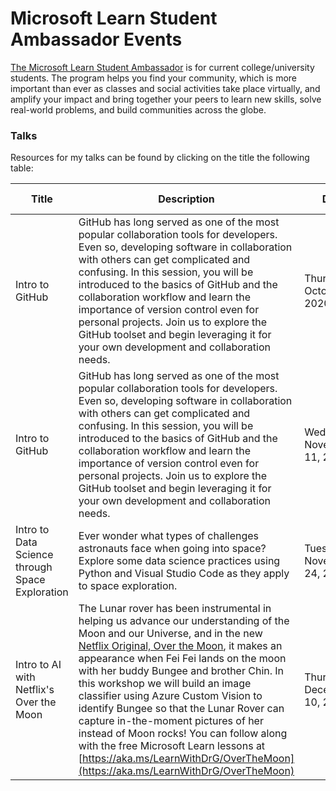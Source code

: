 # Microsoft Learn Student Ambassador Events

[The Microsoft Learn Student Ambassador](https://studentambassadors.microsoft.com/) is for current college/university students. The program helps you find your 
community, which is more important than ever as classes and social activities take place virtually, and amplify your impact and bring together your peers to learn 
new skills, solve real-world problems, and build communities across the globe.  

### Talks

Resources for my talks can be found by clicking on the title the following table:

| Title | Description | Date | Time | Resources Link |
|-------|-------------|------|------|----------------|
| Intro to GitHub | GitHub has long served as one of the most popular collaboration tools for developers. Even so, developing software in collaboration with others can get complicated and confusing. In this session, you will be introduced to the basics of GitHub and the collaboration workflow and learn the importance of version control even for personal projects. Join us to explore the GitHub toolset and begin leveraging it for your own development and collaboration needs. | Thursday, October 29, 2020 | 8:00 - 9:00am PDT | [intro-to-github/](https://github.com/sguthals/talkswithdrg/tree/main/2020/msa/intro-to-github) |
| Intro to GitHub | GitHub has long served as one of the most popular collaboration tools for developers. Even so, developing software in collaboration with others can get complicated and confusing. In this session, you will be introduced to the basics of GitHub and the collaboration workflow and learn the importance of version control even for personal projects. Join us to explore the GitHub toolset and begin leveraging it for your own development and collaboration needs. | Wednesday, November 11, 2020 | 8:00 - 9:00am PDT | [intro-to-github/](https://github.com/sguthals/talkswithdrg/tree/main/2020/msa/intro-to-github) |
| Intro to Data Science through Space Exploration | Ever wonder what types of challenges astronauts face when going into space? Explore some data science practices using Python and Visual Studio Code as they apply to space exploration. | Tuesday, November 24, 2020 | 8:00 - 9:00am PDT | [intro-to-space/](https://github.com/sguthals/talkswithdrg/tree/main/2020/msa/intro-to-space) |
| Intro to AI with Netflix's Over the Moon | The Lunar rover has been instrumental in helping us advance our understanding of the Moon and our Universe, and in the new [Netflix Original, Over the Moon](https://www.netflix.com/title/80214236), it makes an appearance when Fei Fei lands on the moon with her buddy Bungee and brother Chin. In this workshop we will build an image classifier using Azure Custom Vision to identify Bungee so that the Lunar Rover can capture in-the-moment pictures of her instead of Moon rocks! You can follow along with the free Microsoft Learn lessons at [https://aka.ms/LearnWithDrG/OverTheMoon](https://aka.ms/LearnWithDrG/OverTheMoon) | Thursday, December 10, 2020 | 8:30 - 9300am PDT | [intro-to-ai-otm/](https://github.com/sguthals/talkswithdrg/tree/main/2020/msa/intro-to-ai-otm) |
